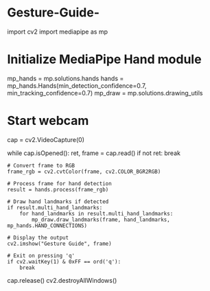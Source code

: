 # Gesture-Guide-
import cv2
import mediapipe as mp

# Initialize MediaPipe Hand module
mp_hands = mp.solutions.hands
hands = mp_hands.Hands(min_detection_confidence=0.7, min_tracking_confidence=0.7)
mp_draw = mp.solutions.drawing_utils

# Start webcam
cap = cv2.VideoCapture(0)

while cap.isOpened():
    ret, frame = cap.read()
    if not ret:
        break

    # Convert frame to RGB
    frame_rgb = cv2.cvtColor(frame, cv2.COLOR_BGR2RGB)
    
    # Process frame for hand detection
    result = hands.process(frame_rgb)

    # Draw hand landmarks if detected
    if result.multi_hand_landmarks:
        for hand_landmarks in result.multi_hand_landmarks:
            mp_draw.draw_landmarks(frame, hand_landmarks, mp_hands.HAND_CONNECTIONS)

    # Display the output
    cv2.imshow("Gesture Guide", frame)

    # Exit on pressing 'q'
    if cv2.waitKey(1) & 0xFF == ord('q'):
        break

cap.release()
cv2.destroyAllWindows()

